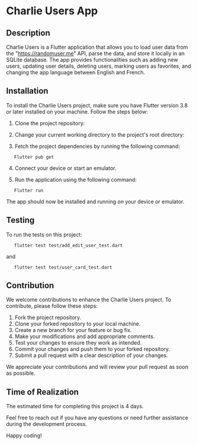 # Charlie Users App

## Description

Charlie Users is a Flutter application that allows you to load user data from the "https://randomuser.me" API, parse the data, and store it locally in an SQLite database. The app provides functionalities such as adding new users, updating user details, deleting users, marking users as favorites, and changing the app language between English and French.

## Installation

To install the Charlie Users project, make sure you have Flutter version 3.8 or later installed on your machine. Follow the steps below:

1. Clone the project repository:

2. Change your current working directory to the project's root directory:

3. Fetch the project dependencies by running the following command:

```shell
   Flutter pub get
```

4. Connect your device or start an emulator.

5. Run the application using the following command:

```shell
   Flutter run
```

The app should now be installed and running on your device or emulator.

## Testing

To run the tests on this project:

```shell
   flutter test test/add_edit_user_test.dart
```

and

```shell
   flutter test test/user_card_test.dart
```

## Contribution

We welcome contributions to enhance the Charlie Users project. To contribute, please follow these steps:

1. Fork the project repository.
2. Clone your forked repository to your local machine.
3. Create a new branch for your feature or bug fix.
4. Make your modifications and add appropriate comments.
5. Test your changes to ensure they work as intended.
6. Commit your changes and push them to your forked repository.
7. Submit a pull request with a clear description of your changes.

We appreciate your contributions and will review your pull request as soon as possible.

## Time of Realization

The estimated time for completing this project is 4 days.

Feel free to reach out if you have any questions or need further assistance during the development process.

Happy coding!
